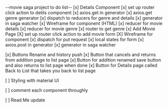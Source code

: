 --movie saga project to do list--
[x] Details Component
    [x] set up router click action to detils component
    [x] axios.get in generator
    [x] axios.get genre generator
    [x] dispatch to reducers for genre and details
    [x] generator in saga watcher
    [x] Wireframe for component (HTML)
    [x] reducer for movie details
    [x] reducer for movie genre
    [x] router to get genre 
[x] Add Movie Page
    [X] set up router click action to add movie form
    [X] Wireframe for component
    [x] dispatch for put request
    [x] local states for form
    [x] axios.post in generator
    [x] generator in saga watcher

[x] Buttons Rename and history push
    [x] Button that cancels and returns from addition page to list page
    [x] Button for addition renamed save button and also returns to list page when done
    [x] Button for Details page called Back to List that takes you back to list page

[ ] Styling with material UI

[ ] comment each component throughly

[ ] Read Me update